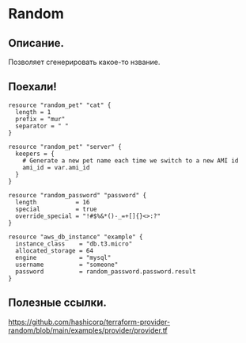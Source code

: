 # Random

## Описание. 
Позволяет сгенерировать какое-то нзвание.

## Поехали!
```
resource "random_pet" "cat" {
  length = 1
  prefix = "mur"
  separator = " "
}
```
```
resource "random_pet" "server" {
  keepers = {
    # Generate a new pet name each time we switch to a new AMI id
    ami_id = var.ami_id
  }
}

resource "random_password" "password" {
  length           = 16
  special          = true
  override_special = "!#$%&*()-_=+[]{}<>:?"
}

resource "aws_db_instance" "example" {
  instance_class    = "db.t3.micro"
  allocated_storage = 64
  engine            = "mysql"
  username          = "someone"
  password          = random_password.password.result
}
```

## Полезные ссылки.
https://github.com/hashicorp/terraform-provider-random/blob/main/examples/provider/provider.tf
